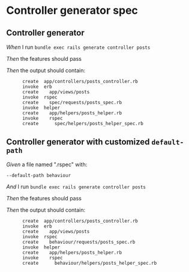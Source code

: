# Controller generator spec

## Controller generator

_When_ I run `bundle exec rails generate controller posts`

_Then_ the features should pass

_Then_ the output should contain:

```
      create  app/controllers/posts_controller.rb
      invoke  erb
      create    app/views/posts
      invoke  rspec
      create    spec/requests/posts_spec.rb
      invoke  helper
      create    app/helpers/posts_helper.rb
      invoke    rspec
      create      spec/helpers/posts_helper_spec.rb
```

## Controller generator with customized `default-path`

_Given_ a file named ".rspec" with:

```
--default-path behaviour
```

_And_ I run `bundle exec rails generate controller posts`

_Then_ the features should pass

_Then_ the output should contain:

```
      create  app/controllers/posts_controller.rb
      invoke  erb
      create    app/views/posts
      invoke  rspec
      create    behaviour/requests/posts_spec.rb
      invoke  helper
      create    app/helpers/posts_helper.rb
      invoke    rspec
      create      behaviour/helpers/posts_helper_spec.rb
```
